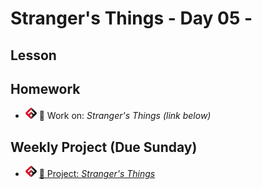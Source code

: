 # Stranger's Things - Day 05 - 

## Lesson
<!-- - ![FSA](/logo.png) [📺 Lecture]() -->
<!-- - ![FSA](/logo.png) [👾 Demo Code](app.js) -->

## Homework
- ![FSA](/logo.png) 🔬 Work on: *Stranger's Things (link below)*

## Weekly Project (Due Sunday)
- ![FSA](/logo.png) [🔬 Project: *Stranger's Things*](https://learn.fullstackacademy.com/workshop/5e8daec9be368c000405f864/landing)
